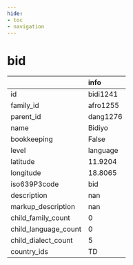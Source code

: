 ```yaml
---
hide:
- toc
- navigation
---
```

# bid
|                      | info     |
|:---------------------|:---------|
| id                   | bidi1241 |
| family_id            | afro1255 |
| parent_id            | dang1276 |
| name                 | Bidiyo   |
| bookkeeping          | False    |
| level                | language |
| latitude             | 11.9204  |
| longitude            | 18.8065  |
| iso639P3code         | bid      |
| description          | nan      |
| markup_description   | nan      |
| child_family_count   | 0        |
| child_language_count | 0        |
| child_dialect_count  | 5        |
| country_ids          | TD       |